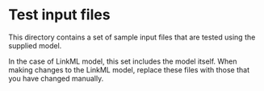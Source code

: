 # Test input files
This directory contains a set of sample input files that are tested using the supplied model.

In the case of LinkML model, this set includes the model itself.  When making changes to the LinkML model,
replace these files with those that you have changed manually.  